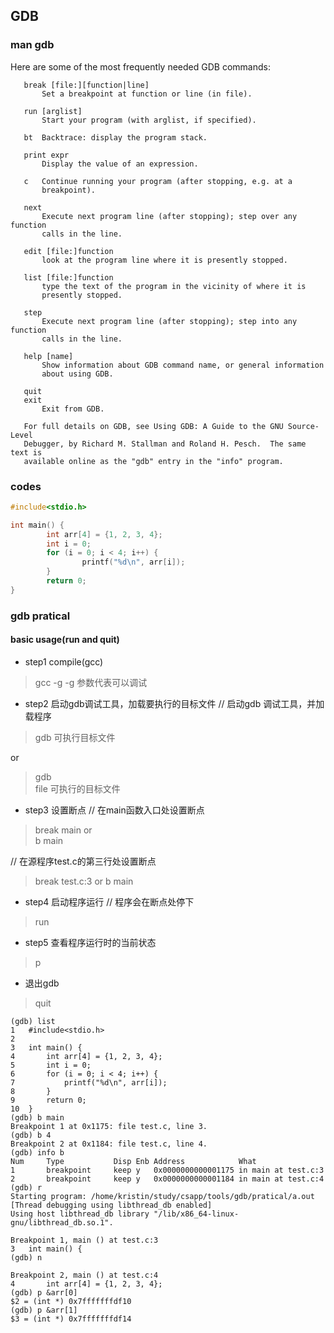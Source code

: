 ## GDB

### man gdb
Here are some of the most frequently needed GDB commands:

       break [file:][function|line]
           Set a breakpoint at function or line (in file).

       run [arglist]
           Start your program (with arglist, if specified).

       bt  Backtrace: display the program stack.

       print expr
           Display the value of an expression.

       c   Continue running your program (after stopping, e.g. at a
           breakpoint).

       next
           Execute next program line (after stopping); step over any function
           calls in the line.

       edit [file:]function
           look at the program line where it is presently stopped.

       list [file:]function
           type the text of the program in the vicinity of where it is
           presently stopped.

       step
           Execute next program line (after stopping); step into any function
           calls in the line.

       help [name]
           Show information about GDB command name, or general information
           about using GDB.

       quit
       exit
           Exit from GDB.

       For full details on GDB, see Using GDB: A Guide to the GNU Source-Level
       Debugger, by Richard M. Stallman and Roland H. Pesch.  The same text is
       available online as the "gdb" entry in the "info" program.


### codes
```c
#include<stdio.h>

int main() {
        int arr[4] = {1, 2, 3, 4};
        int i = 0;
        for (i = 0; i < 4; i++) {
                printf("%d\n", arr[i]);
        }       
        return 0;
}
```

### gdb pratical
#### basic usage(run and quit)
- step1 compile(gcc)
> gcc -g
-g 参数代表可以调试

- step2 启动gdb调试工具，加载要执行的目标文件
// 启动gdb 调试工具，并加载程序
> gdb 可执行目标文件  

or 
> gdb  
> file 可执行的目标文件

- step3 设置断点
// 在main函数入口处设置断点
> break main
or  
> b main  

// 在源程序test.c的第三行处设置断点
> break test.c:3
or 
> b main

- step4 启动程序运行
// 程序会在断点处停下
> run	

- step5 查看程序运行时的当前状态
> p

- 退出gdb
> quit

```
(gdb) list
1	#include<stdio.h>
2	
3	int main() {
4		int arr[4] = {1, 2, 3, 4};
5		int i = 0;
6		for (i = 0; i < 4; i++) {
7			printf("%d\n", arr[i]);
8		}
9		return 0;
10	}
(gdb) b main
Breakpoint 1 at 0x1175: file test.c, line 3.
(gdb) b 4
Breakpoint 2 at 0x1184: file test.c, line 4.
(gdb) info b
Num     Type           Disp Enb Address            What
1       breakpoint     keep y   0x0000000000001175 in main at test.c:3
2       breakpoint     keep y   0x0000000000001184 in main at test.c:4
(gdb) r
Starting program: /home/kristin/study/csapp/tools/gdb/pratical/a.out 
[Thread debugging using libthread_db enabled]
Using host libthread_db library "/lib/x86_64-linux-gnu/libthread_db.so.1".

Breakpoint 1, main () at test.c:3
3	int main() {
(gdb) n

Breakpoint 2, main () at test.c:4
4		int arr[4] = {1, 2, 3, 4};
(gdb) p &arr[0]
$2 = (int *) 0x7fffffffdf10
(gdb) p &arr[1]
$3 = (int *) 0x7fffffffdf14
```
